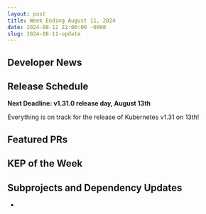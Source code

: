 ```yaml
---
layout: post
title: Week Ending August 11, 2024
date: 2024-08-12 22:00:00 -0000
slug: 2024-08-11-update
---
```


## Developer News


## Release Schedule

**Next Deadline: v1.31.0 release day, August 13th**

Everything is on track for the release of Kubernetes v1.31 on 13th!

## Featured PRs


## KEP of the Week


## Subprojects and Dependency Updates

*
